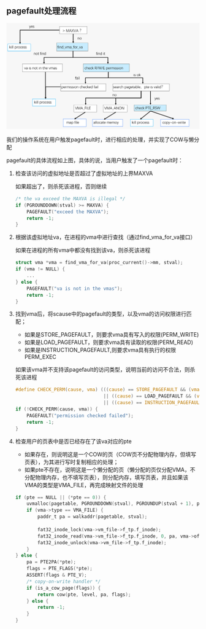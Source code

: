 ## pagefault处理流程

<img src="../image/memory.assets/pagefault.png" style="zoom:80%;" />

我们的操作系统在用户触发pagefault时，进行相应的处理，并实现了COW与懒分配

pagefault的具体流程如上图，具体的说，当用户触发了一个pagefault时：

1. 检查该访问的虚拟地址是否超过了虚拟地址的上界MAXVA

   如果超出了，则杀死该进程，否则继续

   ```c
   /* the va exceed the MAXVA is illegal */
   if (PGROUNDDOWN(stval) >= MAXVA) {
       PAGEFAULT("exceed the MAXVA");
       return -1;
   }
   ```

2. 根据该虚拟地址va，在进程的vma中进行查找（通过find_vma_for_va接口）

   如果在进程的所有vma中都没有找到该va，则杀死该进程

   ```c
   struct vma *vma = find_vma_for_va(proc_current()->mm, stval);
   if (vma != NULL) {
       ...
   } else {
       PAGEFAULT("va is not in the vmas");
       return -1;
   }
   ```

3. 找到vma后，将scause中的pagefault的类型，以及vma的访问权限进行匹配；

   - 如果是STORE_PAGEFAULT，则要求vma具有写入的权限(PERM_WRITE)
   - 如果是LOAD_PAGEFAULT，则要求vma具有读取的权限(PERM_READ)
   - 如果是INSTRUCTION_PAGEFAULT,则要求vma具有执行的权限PERM_EXEC

   如果该vma并不支持该pagefault的访问类型，说明当前的访问不合法，则杀死该进程

   ```c
   #define CHECK_PERM(cause, vma) (((cause) == STORE_PAGEFAULT && (vma->perm & PERM_WRITE))  \
                                   || ((cause) == LOAD_PAGEFAULT && (vma->perm & PERM_READ)) \
                                   || ((cause) == INSTRUCTION_PAGEFAULT && (vma->perm & PERM_EXEC)))        
   if (!CHECK_PERM(cause, vma)) {
       PAGEFAULT("permission checked failed");
       return -1;
   }
   ```

4. 检查用户的页表中是否已经存在了该va对应的pte

   - 如果存在，则说明这是一个COW的页（COW页不分配物理内存，但填写页表），为其进行写时复制相应的处理；
   - 如果pte不存在，说明这是一个懒分配的页（懒分配的页仅分配VMA，不分配物理内存，也不填写页表），则分配内存，填写页表，并且如果该VMA的类型是VMA_FILE，再完成映射文件的处理

   ```c
   if (pte == NULL || (*pte == 0)) {
       uvmalloc(pagetable, PGROUNDDOWN(stval), PGROUNDUP(stval + 1), perm_vma2pte(vma->perm));
       if (vma->type == VMA_FILE) {
           paddr_t pa = walkaddr(pagetable, stval);
   
           fat32_inode_lock(vma->vm_file->f_tp.f_inode);
           fat32_inode_read(vma->vm_file->f_tp.f_inode, 0, pa, vma->offset + PGROUNDDOWN(stval) - vma->startva, PGSIZE);
           fat32_inode_unlock(vma->vm_file->f_tp.f_inode);
       }
   } else {
       pa = PTE2PA(*pte);
       flags = PTE_FLAGS(*pte);
       ASSERT(flags & PTE_V);
       /* copy-on-write handler */
       if (is_a_cow_page(flags)) {
           return cow(pte, level, pa, flags);
       } else {
           return -1;
       }
   }
   ```

